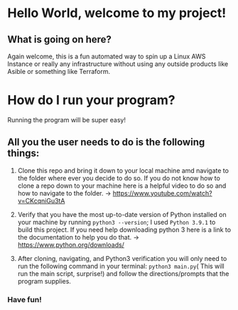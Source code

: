 # Hello World, welcome to my project! 

## What is going on here?
Again welcome, this is a fun automated way to spin up a Linux AWS Instance or really any infrastructure without using any outside products like Asible or something like Terraform. 

# How do I run your program? 
Running the program will be super easy!

## All you the user needs to do is the following things: 

1. Clone this repo and bring it down to your local machine amd navigate to the folder where ever you decide to do so. If you do not know how to clone a repo down to your machine here is a helpful video to do so and how to navigate to the folder. -> https://www.youtube.com/watch?v=CKcqniGu3tA

2. Verify that you have the most up-to-date version of Python installed on your machine
by running `python3 --version`; I used `Python 3.9.1` to build this project. If you need help downloading python 3 here is a link to the documentation to help you do that. -> https://www.python.org/downloads/

3. After cloning, navigating, and Python3 verification you will only need to run the following command in your terminal: `python3 main.py`( This will run the main script, surprise!) and follow the directions/prompts that the program supplies. 

### Have fun! 